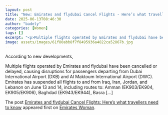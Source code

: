 ```yaml
---
layout: post
title: "New: Emirates and flydubai Cancel Flights - Here’s what travellers need to know"
date: 2025-06-13T08:46:30
author: "badely"
categories: [Women]
tags: []
excerpt: "<p>Multiple flights operated by Emirates and flydubai have been cancelled or delayed, causing disruptions for passengers departing from Dubai Internat"
image: assets/images/61f80abb8f7f8495936a4822ca52867b.jpg
---
```


According to new developments, <p>Multiple flights operated by Emirates and flydubai have been cancelled or delayed, causing disruptions for passengers departing from Dubai International Airport (DXB) and Al Maktoum International Airport (DWC). Emirates has suspended all flights to and from Iraq, Iran, Jordan, and Lebanon on June 13 and 14, including routes to: Amman (EK903/EK904, EK905/EK906), Baghdad (EK943/EK944), Basra [&#8230;]</p>
<p>The post <a href="https://emirateswoman.com/emirates-and-flydubai-cancel-flights-heres-what-travellers-need-to-know/" rel="nofollow">Emirates and flydubai Cancel Flights: Here&#8217;s what travellers need to know</a> appeared first on <a href="https://emirateswoman.com" rel="nofollow">Emirates Woman</a>.</p>

